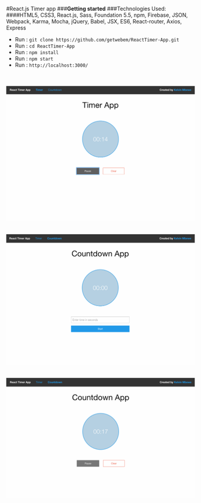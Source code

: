 #React.js Timer app
###**Getting started**
###Technologies Used: 
####HTML5, CSS3, React.js, Sass, Foundation 5.5, npm, Firebase, JSON, Webpack, Karma, Mocha, jQuery, Babel, JSX, ES6, React-router, Axios, Express
 - Run  :  `git clone https://github.com/getwebem/ReactTimer-App.git`
 - Run  :  `cd ReactTimer-App`
 - Run  :  `npm install`
 - Run  :  `npm start`
 - Run  :  `http://localhost:3000/`
 
<br/><br/>
![pic1](https://raw.githubusercontent.com/getwebem/README/master/ReactTimer-App/Screen%20Shot%202017-03-13%20at%2007.51.03.png)
<br/><br/>

![pic2](https://raw.githubusercontent.com/getwebem/README/master/ReactTimer-App/Screen%20Shot%202017-03-13%20at%2007.51.40.png)
<br/><br/>

![pic3](https://raw.githubusercontent.com/getwebem/README/master/ReactTimer-App/Screen%20Shot%202017-03-13%20at%2007.51.22.png)
<br/><br/>
 
